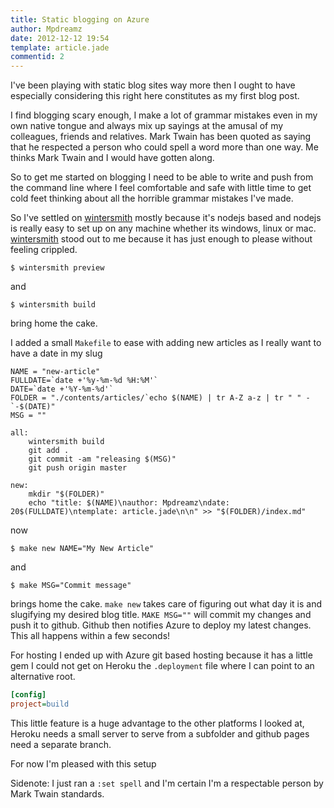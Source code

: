 ```yaml
---
title: Static blogging on Azure
author: Mpdreamz
date: 2012-12-12 19:54
template: article.jade
commentid: 2
---
```


I've been playing with static blog sites way more then I ought to have especially considering this right here constitutes as my first blog post.

I find blogging scary enough, I make a lot of grammar mistakes even in my own native tongue and always mix up sayings at the amusal of my colleagues, friends and relatives. 
Mark Twain has been quoted as saying that he respected a person who could spell a word more than one way. Me thinks Mark Twain and I would have gotten along.

So to get me started on blogging I need to be able to write and push from the command line where I feel comfortable and safe with little time to get cold feet thinking about all the horrible grammar mistakes I've made. 

So I've settled on [wintersmith](http://jnordberg.github.com/wintersmith/) mostly because it's nodejs based and nodejs is really easy to set up on any machine whether its windows, linux or mac. [wintersmith](http://jnordberg.github.com/wintersmith/) stood out to me because it has just enough to please without feeling crippled. 

	$ wintersmith preview

and

	$ wintersmith build

bring home the cake.

I added a small `Makefile` to ease with adding new articles as I really want to have a date in my slug


	NAME = "new-article"
	FULLDATE=`date +'%y-%m-%d %H:%M'`
	DATE=`date +'%Y-%m-%d'`
	FOLDER = "./contents/articles/`echo $(NAME) | tr A-Z a-z | tr " " -`-$(DATE)"
	MSG = ""

	all:
		wintersmith build 
        git add .
		git commit -am "releasing $(MSG)"
		git push origin master

	new:
		mkdir "$(FOLDER)"
		echo "title: $(NAME)\nauthor: Mpdreamz\ndate: 20$(FULLDATE)\ntemplate: article.jade\n\n" >> "$(FOLDER)/index.md"

now 

	$ make new NAME="My New Article"

and 

	$ make MSG="Commit message" 

brings home the cake. `make new` takes care of figuring out what day it is and slugifying my desired blog title.
`MAKE MSG=""` will commit my changes and push it to github. Github then notifies Azure to deploy my latest changes. This all happens within a few seconds!


For hosting I ended up with Azure git based hosting because it has a little gem I could not get on Heroku
the `.deployment` file where I can point to an alternative root. 

```ini
[config]
project=build
```

This little feature is a huge advantage to the other platforms I looked at, Heroku needs a small server to serve from a subfolder and github pages need a separate branch.

For now I'm pleased with this setup

Sidenote: I just ran a `:set spell` and I'm certain I'm a respectable person by Mark Twain standards. 
